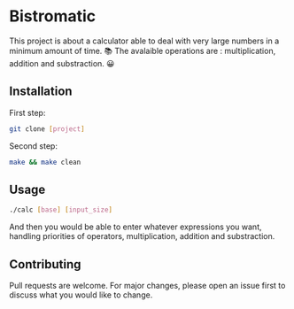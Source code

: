 # Bistromatic

This project is about a calculator able to deal with very large numbers in a minimum amount of time. 📚
The avalaible operations are : multiplication, addition and substraction. 😀

## Installation
First step:
```bash
git clone [project]
```
Second step:
```bash
make && make clean
```

## Usage
```bash
./calc [base] [input_size]
```

And then you would be able to enter whatever expressions you want, handling priorities of operators, multiplication,
addition and substraction.

## Contributing
Pull requests are welcome. For major changes, please open an issue first to discuss what you would like to change.
